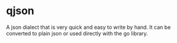 # qjson
A json dialect that is very  quick and easy to write by hand. It can be converted to plain json or used directly with the go library. 